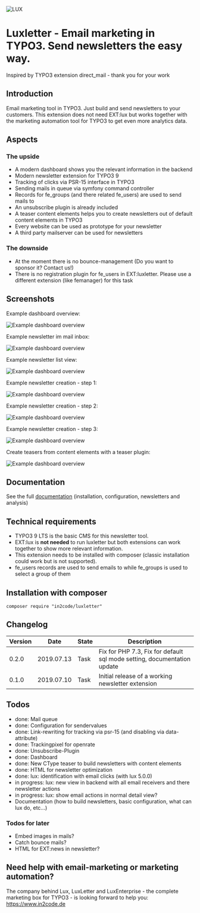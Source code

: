 ![LUX](Resources/Public/Icons/lux.svg "LUX")

# Luxletter - Email marketing in TYPO3. Send newsletters the easy way.

Inspired by TYPO3 extension direct_mail - thank you for your work


## Introduction

Email marketing tool in TYPO3. Just build and send newsletters to your customers.
This extension does not need EXT:lux but works together with the marketing automation tool for TYPO3 to get even more
analytics data.


## Aspects

### The upside

* A modern dashboard shows you the relevant information in the backend
* Modern newsletter extension for TYPO3 9
* Tracking of clicks via PSR-15 interface in TYPO3
* Sending mails in queue via symfony command controller
* Records for fe_groups (and there related fe_users) are used to send mails to
* An unsubscribe plugin is already included
* A teaser content elements helps you to create newsletters out of default content elements in TYPO3
* Every website can be used as prototype for your newsletter
* A third party mailserver can be used for newsletters

### The downside

* At the moment there is no bounce-management (Do you want to sponsor it? Contact us!)
* There is no registration plugin for fe_users in EXT:luxletter. Please use a different extension (like femanager) for this task


## Screenshots

Example dashboard overview:

![Example dashboard overview](Documentation/Images/documentation_dashboard.png "Dashboard")

Example newsletter im mail inbox:

![Example dashboard overview](Documentation/Images/documentation_mail_newsletter.png "Example newsletter in mail inbox")

Example newsletter list view:

![Example dashboard overview](Documentation/Images/documentation_newsletterlist.png "Newsletter list")

Example newsletter creation - step 1:

![Example dashboard overview](Documentation/Images/documentation_newnewsletter_step1.png "Creation: Step 1")

Example newsletter creation - step 2:

![Example dashboard overview](Documentation/Images/documentation_newnewsletter_step2.png "Creation: Step 2")

Example newsletter creation - step 3:

![Example dashboard overview](Documentation/Images/documentation_newnewsletter_step3.png "Creation: Step 3")

Create teasers from content elements with a teaser plugin:

![Example dashboard overview](Documentation/Images/documentation_content_teaser.png "Create teasers")


## Documentation

See the full [documentation](Documentation/Index.md) (installation, configuration, newsletters and analysis)


## Technical requirements

* TYPO3 9 LTS is the basic CMS for this newsletter tool.
* EXT:lux is **not needed** to run luxletter but both extensions can work together to show more relevant information.
* This extension needs to be installed with composer (classic installation could work but is not supported).
* fe_users records are used to send emails to while fe_groups is used to select a group of them


## Installation with composer

```
composer require "in2code/luxletter"
```

## Changelog

| Version    | Date        | State      | Description                                                                        |
| ---------- | ----------- | ---------- | ---------------------------------------------------------------------------------- |
| 0.2.0      | 2019.07.13  | Task       | Fix for PHP 7.3, Fix for default sql mode setting, documentation update            |
| 0.1.0      | 2019.07.10  | Task       | Initial release of a working newsletter extension                                  |


## Todos

* done: Mail queue
* done: Configuration for sendervalues
* done: Link-rewriting for tracking via psr-15 (and disabling via data-attribute)
* done: Trackingpixel for openrate
* done: Unsubscribe-Plugin
* done: Dashboard
* done: New CType teaser to build newsletters with content elements
* done: HTML for newsletter optimization
* done: lux: identification with email clicks (with lux 5.0.0)
* in progress: lux: new view in backend with all email receivers and there newsletter actions
* in progress: lux: show email actions in normal detail view?
* Documentation (how to build newsletters, basic configuration, what can lux do, etc...)


### Todos for later

* Embed images in mails?
* Catch bounce mails?
* HTML for EXT:news in newsletter?


## Need help with email-marketing or marketing automation?

The company behind Lux, LuxLetter and LuxEnterprise - the complete marketing box for TYPO3 - is looking 
forward to help you: https://www.in2code.de
